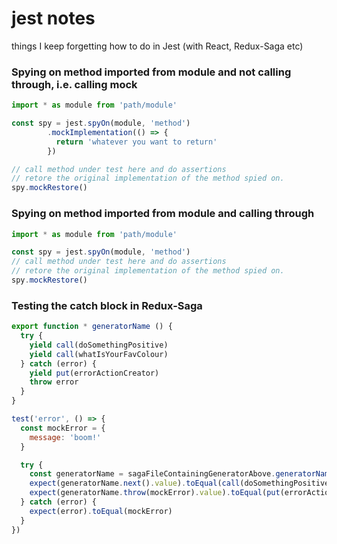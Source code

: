 # jest notes
things I keep forgetting how to do in Jest (with React, Redux-Saga etc)

### Spying on method imported from module and not calling through, i.e. calling mock
```javascript
import * as module from 'path/module'

const spy = jest.spyOn(module, 'method')
        .mockImplementation(() => {
          return 'whatever you want to return'
        })

// call method under test here and do assertions
// retore the original implementation of the method spied on.
spy.mockRestore()
```

### Spying on method imported from module and calling through
```javascript
import * as module from 'path/module'

const spy = jest.spyOn(module, 'method')
// call method under test here and do assertions
// retore the original implementation of the method spied on.
spy.mockRestore()
```

### Testing the catch block in Redux-Saga
```javascript
export function * generatorName () {
  try {
    yield call(doSomethingPositive)
    yield call(whatIsYourFavColour)       
  } catch (error) {
    yield put(errorActionCreator)
    throw error
  }
}

test('error', () => {
  const mockError = {
    message: 'boom!'
  }

  try {
    const generatorName = sagaFileContainingGeneratorAbove.generatorName()
    expect(generatorName.next().value).toEqual(call(doSomethingPositive))
    expect(generatorName.throw(mockError).value).toEqual(put(errorActionCreator))
  } catch (error) {
    expect(error).toEqual(mockError)
  }
})
```
